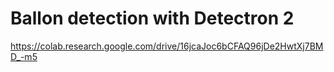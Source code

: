 # Ballon detection with Detectron 2

https://colab.research.google.com/drive/16jcaJoc6bCFAQ96jDe2HwtXj7BMD_-m5